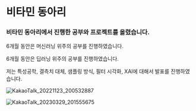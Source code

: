 # 비타민 동아리

### 비타민 동아리에서 진행한 공부와 프로젝트를 올렸습니다.

6개월 동안은 머신러닝 위주의 공부를 진행하였습니다.

6개월 동안은 딥러닝 위주의 공부를 진행하였습니다.

저는 특성공학, 결측치 대체, 샘플링 방식, 필터 시각화, XAI에 대해서 발표를 진행하였습니다.

![KakaoTalk_20221123_200532887](https://user-images.githubusercontent.com/108413432/234436440-f74fdd8a-9b9c-4e42-b5e5-bac63c960245.jpg)

![KakaoTalk_20230329_201555675](https://user-images.githubusercontent.com/108413432/234436432-9d584007-f7cc-4990-995f-07b871503532.jpg)

